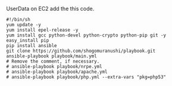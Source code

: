 UserData on EC2 add the this code.

    #!/bin/sh
    yum update -y
    yum install epel-release -y
    yum install gcc python-devel python-crypto python-pip git -y
    easy_install pip
    pip install ansible
    git clone https://github.com/shogomuranushi/playbook.git
    ansible-playbook playbook/main.yml
    # Remove the comment, if necessary.
    # ansible-playbook playbook/nrpe.yml
    # ansible-playbook playbook/apache.yml
    # ansible-playbook playbook/php.yml --extra-vars "pkg=php53"
